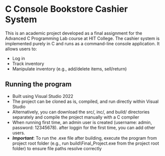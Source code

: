# C Console Bookstore Cashier System
This is an academic project developed as a final assignment for the Advanced C Programming Lab course at HIT College.
The cashier system is implemented purely in C and runs as a command-line console application. It allows users to:
* Log in
* Track inventory
* Manipulate inventory (e.g., add/delete items, sell/return)

## Running the program
* Built using Visual Studio 2022
* The project can be cloned as is, compiled, and run directly within Visual Studio
* Alternatively, you can download the src/, inc/, and build/ directories separately and compile the project manually with a C compiler
* When running first time, an admin user is created (username: admin, password: 12345678). after loggin for the first time, you can add other users.
* ***Important***: To run the .exe file after building, execute the program from project root folder (e.g., run build\Final_Project.exe from the project root folder) to ensure file paths resolve correctly
